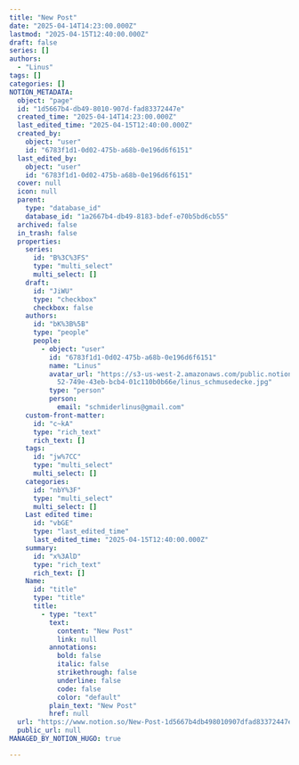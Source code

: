 ```yaml
---
title: "New Post"
date: "2025-04-14T14:23:00.000Z"
lastmod: "2025-04-15T12:40:00.000Z"
draft: false
series: []
authors:
  - "Linus"
tags: []
categories: []
NOTION_METADATA:
  object: "page"
  id: "1d5667b4-db49-8010-907d-fad83372447e"
  created_time: "2025-04-14T14:23:00.000Z"
  last_edited_time: "2025-04-15T12:40:00.000Z"
  created_by:
    object: "user"
    id: "6783f1d1-0d02-475b-a68b-0e196d6f6151"
  last_edited_by:
    object: "user"
    id: "6783f1d1-0d02-475b-a68b-0e196d6f6151"
  cover: null
  icon: null
  parent:
    type: "database_id"
    database_id: "1a2667b4-db49-8183-bdef-e70b5bd6cb55"
  archived: false
  in_trash: false
  properties:
    series:
      id: "B%3C%3FS"
      type: "multi_select"
      multi_select: []
    draft:
      id: "JiWU"
      type: "checkbox"
      checkbox: false
    authors:
      id: "bK%3B%5B"
      type: "people"
      people:
        - object: "user"
          id: "6783f1d1-0d02-475b-a68b-0e196d6f6151"
          name: "Linus"
          avatar_url: "https://s3-us-west-2.amazonaws.com/public.notion-static.com/f4e93f\
            52-749e-43eb-bcb4-01c110b0b66e/linus_schmusedecke.jpg"
          type: "person"
          person:
            email: "schmiderlinus@gmail.com"
    custom-front-matter:
      id: "c~kA"
      type: "rich_text"
      rich_text: []
    tags:
      id: "jw%7CC"
      type: "multi_select"
      multi_select: []
    categories:
      id: "nbY%3F"
      type: "multi_select"
      multi_select: []
    Last edited time:
      id: "vbGE"
      type: "last_edited_time"
      last_edited_time: "2025-04-15T12:40:00.000Z"
    summary:
      id: "x%3AlD"
      type: "rich_text"
      rich_text: []
    Name:
      id: "title"
      type: "title"
      title:
        - type: "text"
          text:
            content: "New Post"
            link: null
          annotations:
            bold: false
            italic: false
            strikethrough: false
            underline: false
            code: false
            color: "default"
          plain_text: "New Post"
          href: null
  url: "https://www.notion.so/New-Post-1d5667b4db498010907dfad83372447e"
  public_url: null
MANAGED_BY_NOTION_HUGO: true

---
```


